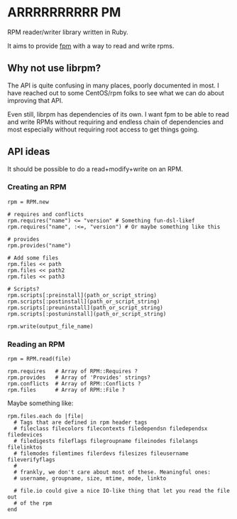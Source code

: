 # ARRRRRRRRRR PM

RPM reader/writer library written in Ruby.

It aims to provide [fpm](https://github.com/jordansissel/fpm) with a way to
read and write rpms.

## Why not use librpm?

The API is quite confusing in many places, poorly documented in most. I have
reached out to some CentOS/rpm folks to see what we can do about improving that
API.

Even still, librpm has dependencies of its own. I want fpm to be able to read
and write RPMs without requiring and endless chain of dependencies and most
especially without requiring root access to get things going.

## API ideas

It should be possible to do a read+modify+write on an RPM.

### Creating an RPM

    rpm = RPM.new

    # requires and conflicts
    rpm.requires("name") <= "version" # Something fun-dsl-likef
    rpm.requires("name", :<=, "version") # Or maybe something like this

    # provides
    rpm.provides("name")

    # Add some files
    rpm.files << path
    rpm.files << path2
    rpm.files << path3

    # Scripts?
    rpm.scripts[:preinstall](path_or_script_string)
    rpm.scripts[:postinstall](path_or_script_string)
    rpm.scripts[:preuninstall](path_or_script_string)
    rpm.scripts[:postuninstall](path_or_script_string)

    rpm.write(output_file_name)

### Reading an RPM

    rpm = RPM.read(file)

    rpm.requires   # Array of RPM::Requires ?
    rpm.provides   # Array of 'Provides' strings?
    rpm.conflicts  # Array of RPM::Conflicts ?
    rpm.files      # Array of RPM::File ?

Maybe something like:

    rpm.files.each do |file|
      # Tags that are defined in rpm header tags
      # fileclass filecolors filecontexts filedependsn filedependsx filedevices
      # filedigests fileflags filegroupname fileinodes filelangs filelinktos
      # filemodes filemtimes filerdevs filesizes fileusername fileverifyflags 
      #
      # frankly, we don't care about most of these. Meaningful ones:
      # username, groupname, size, mtime, mode, linkto

      # file.io could give a nice IO-like thing that let you read the file out
      # of the rpm
    end



